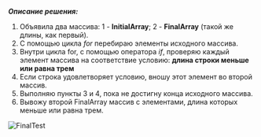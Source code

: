 ***Описание решения:***

1. Объявила два массива: 1 - **InitialArray**; 2 - **FinalArray** (такой же длины, как первый).
2. С помощью цикла *for* перебираю элементы исходного массива.
3. Внутри цикла for, с помощью оператора *if*, проверяю каждый элемент массива на соответствие условию: __длина строки меньше или равна трем__
4. Если строка удовлетворяет условию, вношу этот элемент во второй массив.
5. Выполняю пункты 3 и 4, пока не достигну конца исходного массива.
6. Вывожу второй FinalArray массив с элементами, длина которых меньше или равна трем.

![FinalTest](FinalTest.drawio)
